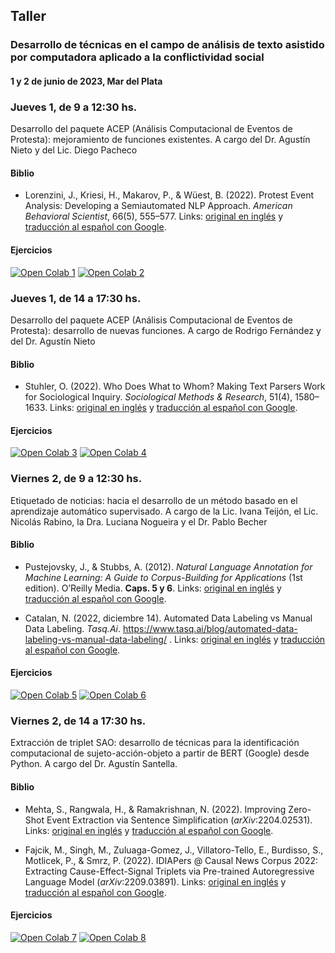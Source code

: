 ## Taller

### Desarrollo de técnicas en el campo de análisis de texto asistido por computadora aplicado a la conflictividad social

#### 1 y 2 de junio de 2023, Mar del Plata

### Jueves 1, de 9 a 12:30 hs.

Desarrollo del paquete ACEP (Análisis Computacional de Eventos de
Protesta): mejoramiento de funciones existentes. A cargo del Dr. Agustín
Nieto y del Lic. Diego Pacheco

#### Biblio

-   Lorenzini, J., Kriesi, H., Makarov, P., & Wüest, B. (2022). Protest
    Event Analysis: Developing a Semiautomated NLP Approach. *American
    Behavioral Scientist*, 66(5), 555–577. Links: [original en
    inglés](https://github.com/agusnieto77/taller_pict_2019/blob/main/biblio/Protest%20Event%20Analysis_en.pdf)
    y [traducción al español con
    Google](https://github.com/agusnieto77/taller_pict_2019/blob/main/biblio/Protest%20Event%20Analysis_es.pdf).

#### Ejercicios

[![Open Colab
1](https://colab.research.google.com/assets/colab-badge.svg)](https://colab.research.google.com/github/agusnieto77/taller_pict_2019/blob/main/Colabs/ACEP_funciones_existentes_I.ipynb)
[![Open Colab
2](https://colab.research.google.com/assets/colab-badge.svg)](https://colab.research.google.com/github/agusnieto77/taller_pict_2019/blob/main/Colabs/ACEP_funciones_existentes_II.ipynb)

### Jueves 1, de 14 a 17:30 hs.

Desarrollo del paquete ACEP (Análisis Computacional de Eventos de
Protesta): desarrollo de nuevas funciones. A cargo de Rodrigo Fernández
y del Dr. Agustín Nieto

#### Biblio

-   Stuhler, O. (2022). Who Does What to Whom? Making Text Parsers Work
    for Sociological Inquiry. *Sociological Methods & Research*, 51(4),
    1580–1633. Links: [original en
    inglés](https://github.com/agusnieto77/taller_pict_2019/blob/main/biblio/who%20does%20what%20to%20whom_en.pdf)
    y [traducción al español con
    Google](https://github.com/agusnieto77/taller_pict_2019/blob/main/biblio/who%20does%20what%20to%20whom_es.pdf).

#### Ejercicios

[![Open Colab
3](https://colab.research.google.com/assets/colab-badge.svg)](#) [![Open
Colab 4](https://colab.research.google.com/assets/colab-badge.svg)](#)

### Viernes 2, de 9 a 12:30 hs.

Etiquetado de noticias: hacia el desarrollo de un método basado en el
aprendizaje automático supervisado. A cargo de la Lic. Ivana Teijón, el
Lic. Nicolás Rabino, la Dra. Luciana Nogueira y el Dr. Pablo Becher

#### Biblio

-   Pustejovsky, J., & Stubbs, A. (2012). *Natural Language Annotation
    for Machine Learning: A Guide to Corpus-Building for Applications*
    (1st edition). O’Reilly Media. **Caps. 5 y 6**. Links: [original en
    inglés](https://github.com/agusnieto77/taller_pict_2019/blob/main/biblio/Annotation_en.pdf)
    y [traducción al español con
    Google](https://github.com/agusnieto77/taller_pict_2019/blob/main/biblio/Annotation_es.pdf).

-   Catalan, N. (2022, diciembre 14). Automated Data Labeling vs Manual
    Data Labeling. *Tasq.Ai*.
    <https://www.tasq.ai/blog/automated-data-labeling-vs-manual-data-labeling/>
    . Links: [original en
    inglés](https://github.com/agusnieto77/taller_pict_2019/blob/main/biblio/Labeling_en.pdf)
    y [traducción al español con
    Google](https://github.com/agusnieto77/taller_pict_2019/blob/main/biblio/Labeling_es.pdf).

#### Ejercicios

[![Open Colab
5](https://colab.research.google.com/assets/colab-badge.svg)](#) [![Open
Colab 6](https://colab.research.google.com/assets/colab-badge.svg)](#)

### Viernes 2, de 14 a 17:30 hs.

Extracción de triplet SAO: desarrollo de técnicas para la identificación
computacional de sujeto-acción-objeto a partir de BERT (Google) desde
Python. A cargo del Dr. Agustín Santella.

#### Biblio

-   Mehta, S., Rangwala, H., & Ramakrishnan, N. (2022). Improving
    Zero-Shot Event Extraction via Sentence Simplification
    (*arXiv*:2204.02531). Links: [original en
    inglés](https://github.com/agusnieto77/taller_pict_2019/blob/main/biblio/Improving%20Zero-Shot%20Event%20Extraction_en.pdf)
    y [traducción al español con
    Google](https://github.com/agusnieto77/taller_pict_2019/blob/main/biblio/Improving%20Zero-Shot%20Event%20Extraction_es.pdf).

-   Fajcik, M., Singh, M., Zuluaga-Gomez, J., Villatoro-Tello, E.,
    Burdisso, S., Motlicek, P., & Smrz, P. (2022). IDIAPers @ Causal
    News Corpus 2022: Extracting Cause-Effect-Signal Triplets via
    Pre-trained Autoregressive Language Model (*arXiv*:2209.03891).
    Links: [original en
    inglés](https://github.com/agusnieto77/taller_pict_2019/blob/main/biblio/Extracting%20Cause-Effect-Signal%20Triplets_en.pdf)
    y [traducción al español con
    Google](https://github.com/agusnieto77/taller_pict_2019/blob/main/biblio/Extracting%20Cause-Effect-Signal%20Triplets_es.pdf).

#### Ejercicios

[![Open Colab
7](https://colab.research.google.com/assets/colab-badge.svg)](#) [![Open
Colab 8](https://colab.research.google.com/assets/colab-badge.svg)](#)
